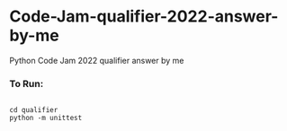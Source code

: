 # Code-Jam-qualifier-2022-answer-by-me
Python Code Jam 2022 qualifier answer by me

### To Run:

```console

cd qualifier
python -m unittest

```
